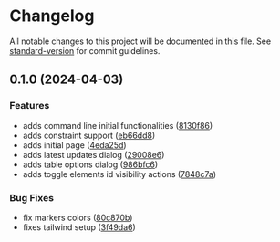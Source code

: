 # Changelog

All notable changes to this project will be documented in this file. See [standard-version](https://github.com/conventional-changelog/standard-version) for commit guidelines.

## 0.1.0 (2024-04-03)


### Features

* adds command line initial functionalities ([8130f86](https://github.com/LeandroCesarr/crow-erd/commit/8130f8651c33dd2a7dc95e764b5824f8c5543e53))
* adds constraint support ([eb66dd8](https://github.com/LeandroCesarr/crow-erd/commit/eb66dd8d908f8ea1d90101167df54e4e20389044))
* adds initial page ([4eda25d](https://github.com/LeandroCesarr/crow-erd/commit/4eda25d4087bee367f49fd235c6bb8db46238675))
* adds latest updates dialog ([29008e6](https://github.com/LeandroCesarr/crow-erd/commit/29008e6e66f26fcb259ff1bcbd9e0280dd12e175))
* adds table options dialog ([986bfc6](https://github.com/LeandroCesarr/crow-erd/commit/986bfc6061e87f8eacc050644369717fead2ba7f))
* adds toggle elements id visibility actions ([7848c7a](https://github.com/LeandroCesarr/crow-erd/commit/7848c7ad887498fb12c58ca18b28d682105f1e42))


### Bug Fixes

* fix markers colors ([80c870b](https://github.com/LeandroCesarr/crow-erd/commit/80c870b76d259fd3936b88253c3846ba43d58782))
* fixes tailwind setup ([3f49da6](https://github.com/LeandroCesarr/crow-erd/commit/3f49da6355edf8cfba0eda028ccf3788df6d6d2a))

